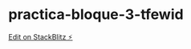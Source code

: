 # practica-bloque-3-tfewid

[Edit on StackBlitz ⚡️](https://stackblitz.com/edit/practica-bloque-3-tfewid)